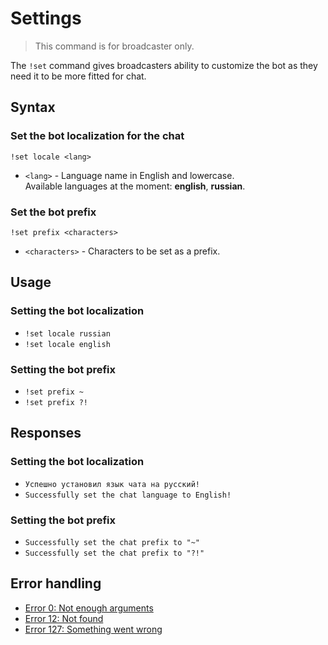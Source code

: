 # Settings

> This command is for broadcaster only.

The `!set` command gives broadcasters ability to customize the bot as they need it to be more fitted for chat.

## Syntax

### Set the bot localization for the chat
`!set locale <lang>`
+ `<lang>` - Language name in English and lowercase. \
Available languages at the moment: **english**, **russian**.

### Set the bot prefix
`!set prefix <characters>`
+ `<characters>` - Characters to be set as a prefix.

## Usage

### Setting the bot localization

+ `!set locale russian`
+ `!set locale english`

### Setting the bot prefix

+ `!set prefix ~`
+ `!set prefix ?!`

## Responses

### Setting the bot localization

+ `Успешно установил язык чата на русский!`
+ `Successfully set the chat language to English!`

### Setting the bot prefix

+ `Successfully set the chat prefix to "~"`
+ `Successfully set the chat prefix to "?!"`

## Error handling

+ [Error 0: Not enough arguments](/help/errors#0)
+ [Error 12: Not found](/help/error#12)
+ [Error 127: Something went wrong](/help/error#127)
